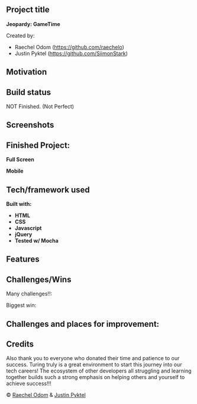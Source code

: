 ## Project title
**Jeopardy: GameTime**

Created by:
 - Raechel Odom (https://github.com/raechelo) 
 - Justin Pyktel (https://github.com/SiimonStark)

## Motivation


## Build status
NOT Finished. (Not Perfect)
 
## Screenshots
## Finished Project:
**Full Screen**<br>


**Mobile**<br>


## Tech/framework used
<b>Built with:
  - HTML
  - CSS
  - Javascript
  - jQuery
  - Tested w/ Mocha</b>

## Features


## Challenges/Wins
Many challenges!!: 

Biggest win: 

Challenges and places for improvement:
- 

## Credits


Also thank you to everyone who donated their time and patience to our success. Turing truly is a great environment to start this journey into our tech careers! The ecosystem of other developers all struggling and learning together builds such a strong emphasis on helping others and yourself to achieve success!!!

© [Raechel Odom](https://github.com/raechelo) & [Justin Pyktel](https://github.com/SiimonStark)
